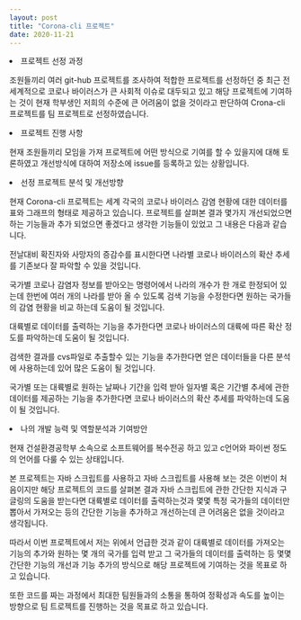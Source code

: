 ```yaml
---
layout: post
title: "Corona-cli 프로젝트"
date: 2020-11-21
---
```


<li>프로젝트 선정 과정</li>



조원들끼리 여러 git-hub 프로젝트를 조사하여 적합한 프로젝트를 선정하던 중 최근 전 세계적으로  코로나 바이러스가 큰 사회적 이슈로 대두되고 있고 해당 프로젝트에 기여하는 것이 현재 학부생인 저희의 수준에 큰 어려움이 없을 것이라고 판단하여  Crona-cli 프로젝트를 팀 프로젝트로 선정하였습니다. 

<li>프로젝트 진행 사항</li>

현재 조원들끼리 모임을 가져 프로젝트에 어떤 방식으로 기여를 할 수 있을지에 대해 토론하였고 
개선방식에 대하여 저장소에 issue를 등록하고 있는 상황입니다.

<li>선정 프로젝트 분석 및 개선방향</li>

현재 Corona-cli 프로젝트는 세계 각국의 코로나 바이러스 감염 현황에 대한 데이터를 표와 그래프의 형태로 제공하고 있습니다. 프로젝트를 살펴본 결과 몇가지 개선되었으면 하는 기능들과 추가 되었으면 좋겠다고 생각한 기능들이 있었고 그 내용은 다음과 같습니다.

전날대비 확진자와 사망자의 증감수를 표시한다면 나라별 코로나 바이러스의 확산 추세를 기존보다 잘 파악할 수 있을 것입니다.

국가별 코로나 감염자 정보를 받아오는 명령어에서 나라의 개수가 한 개로 한정되어 있는데 한번에 여러 개의 나라를 받아 올 수 있도록 검색 기능을 수정한다면 원하는 국가들의 감염 현황을 비교 하는데 도움이 될 것입니다.

대륙별로 데이터를 출력하는 기능을 추가한다면 코로나 바이러스의 대륙에 따른 확산 정도를 파악하는데 도움이 될 것입니다.

검색한 결과를 cvs파일로 추출할수 있는 기능을 추가한다면 얻은 데이터들을 다른 분석에 사용하는데 있어 많은 도움이 될 것입니다.

국가별 또는 대륙별로 원하는 날짜나 기간을 입력 받아 일자별 혹은 기간별 추세에 관한 데이터를 제공하는 기능을 추가한다면 코로나 바이러스의 확산 추세를 파악하는데 도움이 될 것입니다.

<li>나의 개발 능력 및 역할분석과 기여방안</li>


현재 건설환경공학부 소속으로 소프트웨어를 복수전공 하고 있고 c언어와 파이썬 정도의 언어를 다룰 수 있는 상태입니다. 

본 프로젝트는 자바 스크립트를 사용하고 자바 스크립트를 사용해 보는 것은 이번이 처음이지만 해당 프로젝트의 코드를 살펴본 결과 자바 스크립트에 관한 간단한 지식과 구글링의 도움을 받는다면 대륙별로 데이터를 출력하는것과 몇몇 특정 국가들의 데이터만 뽑아서 가져오는 등의 간단한 기능을 추가하고 개선하는데 큰 어려움은 없을 것이라고 생각됩니다.

따라서 이번 프로젝트에서 저는 위에서 언급한 것과 같이 대륙별로 데이터를 가져오는 기능의 추가와 원하는 몇 개의 국가를 입력 받고 그 국가들의 데이터를 출력하는 등 몇몇 간단한 기능의 개선과 기능 추가의 방식으로 해당 프로젝트에 기여하는 것을 목표로 하고 있습니다.

또한 코드를 짜는 과정에서 최대한 팀원들과의 소통을 통하여 정확성과 속도를 높이는 방향으로 팀 트로젝트를 진행하는 것을 목표로 하고 있습니다.
